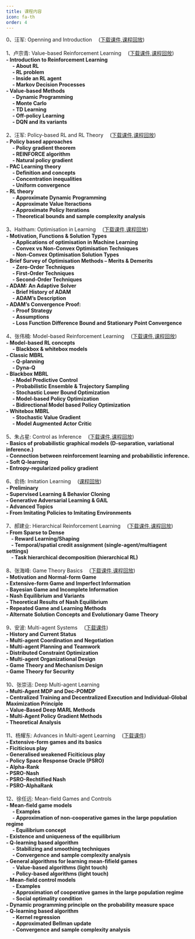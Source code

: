 ```yaml
--- 
title: 课程内容 
icon: fa-th 
order: 4 
---
```

<p style="text-align:justify; text-justify:inter-ideograph;color: black">

0、汪军: Openning and Introduction &emsp;(<a href="https://rlchina.org/lectures/lecture0.pdf" target="_blank">下载课件</a>,<a href="https://www.bilibili.com/video/BV125411a7Ep" target="_blank">课程回放</a>)<br />
<br />
1、卢宗青: Value-based Reinforcement Learning &emsp;(<a href="https://rlchina.org/lectures/lecture1.pdf" target="_blank">下载课件</a>,<a href="https://www.bilibili.com/video/BV1Hz4y1Q7UQ" target="_blank">课程回放</a>)<br />
<b>- Introduction to Reinforcement Learning </b><br />
<b>    &emsp; - About RL </b><br />
<b>    &emsp; - RL problem </b><br />
<b>    &emsp; - Inside an RL agent </b><br />
<b>    &emsp; - Markov Decision Processes </b><br />
<b>- Value-based Methods </b><br />
<b>    &emsp; - Dynamic Programming </b><br />
<b>    &emsp; - Monte Carlo </b><br />
<b>    &emsp; - TD Learning </b><br />
<b>    &emsp; - Off-policy Learning </b><br />
<b>    &emsp; - DQN and its variants </b><br />
<br />
2、汪军: Policy-based RL and RL Theory &emsp;(<a href="https://rlchina.org/lectures/lecture2.pdf" target="_blank">下载课件</a>,<a href="https://www.bilibili.com/video/BV1Yi4y1u7Cz" target="_blank">课程回放</a>)<br />
<b>- Policy based approaches </b><br />
<b>    &emsp; - Policy gradient theorem </b><br />
<b>    &emsp; - REINFORCE algorithm </b><br />
<b>    &emsp; - Natural policy gradient </b><br />
<b>- PAC Learning theory </b><br />
<b>    &emsp; - Definition and concepts </b><br />
<b>    &emsp; - Concentration inequalities </b><br />
<b>    &emsp; - Uniform convergence </b><br />
<b>- RL theory </b><br />
<b>    &emsp; - Approximate Dynamic Programming </b><br />
<b>    &emsp; - Approximate Value Iteractions </b><br />
<b>    &emsp; - Approximate Policy Iterations </b><br />
<b>    &emsp; - Theoretical bounds and sample complexity analysis </b><br />
<br />
3、Haitham: Optimisation in Learning &emsp;(<a href="https://rlchina.org/lectures/lecture3.pdf" target="_blank">下载课件</a>,<a href="https://www.bilibili.com/video/BV1h54y1v7k6" target="_blank">课程回放</a>)<br />
<b>- Motivation, Functions & Solution Types </b><br />
<b>    &emsp; - Applications of optimisation in Machine Learning </b><br />
<b>    &emsp; - Convex vs Non-Convex Optimisation Techniques </b><br />
<b>    &emsp; - Non-Convex Optimisation Solution Types </b><br />
<b>- Brief Survey of Optimisation Methods – Merits & Demerits </b><br />
<b>    &emsp; - Zero-Order Techniques </b><br />
<b>    &emsp; - First-Order Techniques </b><br />
<b>    &emsp; - Second-Order Techniques </b><br />
<b>- ADAM: An Adaptive Solver </b><br />
<b>    &emsp; - Brief History of ADAM </b><br />
<b>    &emsp; - ADAM’s Description </b><br />
<b>- ADAM’s Convergence Proof: </b><br />
<b>    &emsp; - Proof Strategy </b><br />
<b>    &emsp; - Assumptions </b><br />
<b>    &emsp; - Loss Function Difference Bound and Stationary Point Convergence </b><br />
<br />
4、张伟楠: Model-based Reinforcement Learning &emsp;(<a href="https://rlchina.org/lectures/lecture4.pdf" target="_blank">下载课件</a>,<a href="https://www.bilibili.com/video/BV1ph411Z774" target="_blank">课程回放</a>)<br />
<b>- Model-based RL concepts </b><br />
<b>    &emsp; - Blackbox & whitebox models </b><br />
<b>- Classic MBRL </b><br />
<b>    &emsp; - Q-planning </b><br />
<b>    &emsp; - Dyna-Q </b><br />
<b>- Blackbox MBRL </b><br />
<b>    &emsp; - Model Predictive Control </b><br />
<b>    &emsp; - Probabilistic Ensemble & Trajectory Sampling </b><br />
<b>    &emsp; - Stochastic Lower Bound Optimization </b><br />
<b>    &emsp; - Model-based Policy Optimization </b><br />
<b>    &emsp; - Bidirectional Model based Policy Optimization </b><br />
<b>- Whitebox MBRL </b><br />
<b>    &emsp; - Stochastic Value Gradient </b><br />
<b>    &emsp; - Model Augmented Actor Critic </b><br />
<br />
5、朱占星: Control as Inference  &emsp;(<a href="https://rlchina.org/lectures/lecture5.pdf" target="_blank">下载课件</a>,<a href="https://www.bilibili.com/video/BV1WD4y1U7u4" target="_blank">课程回放</a>)<br />
<b>- Basics of probabilistic graphical models (D-separation, variational inference.) </b><br />
<b>- Connection between reinforcement learning and probabilistic inference.  </b><br />
<b>- Soft Q-learning  </b><br />
<b>- Entropy-regularized policy gradient </b><br />
<br />
6、俞扬: Imitation Learning  &emsp;(<a href="https://www.bilibili.com/video/BV1EV411z7CZ" target="_blank">课程回放</a>)<br />
<b>- Preliminary </b><br />
<b>- Supervised Learning & Behavior Cloning </b><br />
<b>- Generative Adversarial Learning & GAIL </b><br />
<b>- Advanced Topics </b><br />
<b>- From Imitating Policies to Imitating Environments </b><br />
<br />
7、郝建业: Hierarchical Reinforcement Learning &emsp;(<a href="https://rlchina.org/lectures/lecture7.pdf" target="_blank">下载课件</a>,<a href="https://www.bilibili.com/video/BV1sD4y1U7Qt" target="_blank">课程回放</a>)<br />
<b>- From Sparse to Dense </b><br />
<b>    &emsp;- Reward Learning/Shaping </b><br />
<b>    &emsp;- Temporal/spatial credit assignment (single-agent/multiagent settings) </b><br />
<b>    &emsp;- Task hierarchical decomposition (hierarchical RL) </b><br />
<br />
8、张海峰: Game Theory Basics  &emsp;(<a href="https://rlchina.org/lectures/lecture8.pdf" target="_blank">下载课件</a>,<a href="https://www.bilibili.com/video/BV1ED4y1U7eK" target="_blank">课程回放</a>)<br />
<b>- Motivation and Normal-form Game </b><br />
<b>- Extensive-form Game and Imperfect Information </b><br />
<b>- Bayesian Game and Incomplete Information </b><br />
<b>- Nash Equilibrium and Variants </b><br />
<b>- Theoretical Results of Nash Equilibrium </b><br />
<b>- Repeated Game and Learning Methods </b><br />
<b>- Alternate Solution Concepts and Evolutionary Game Theory </b><br />
<br />
9、安波: Multi-agent Systems &emsp;(<a href="https://rlchina.org/lectures/lecture9.pdf" target="_blank">下载课件</a>) <br />
<b>- History and Current Status </b><br />
<b>- Multi-agent Coordination and Negotiation </b><br />
<b>- Multi-agent Planning and Teamwork </b><br />
<b>- Distributed Constraint Optimization </b><br />
<b>- Multi-agent Organizational Design </b><br />
<b>- Game Theory and Mechanism Design </b><br />
<b>- Game Theory for Security </b><br />
<br />
10、张崇洁: Deep Multi-agent Learning <br />
<b>- Multi-Agent MDP and Dec-POMDP </b><br />
<b>- Centralized Training and Decentralized Execution and Individual-Global Maximization Principle </b><br />
<b>- Value-Based Deep MARL Methods </b><br />
<b>- Multi-Agent Policy Gradient Methods </b><br />
<b>- Theoretical Analysis  </b><br />
<br />
11、杨耀东: Advances in Multi-agent Learning  &emsp;(<a href="https://rlchina.org/lectures/lecture11.pdf" target="_blank">下载课件</a>)<br />
<b>- Extensive-form games and its basics </b><br />
<b>- Ficiticious play </b><br />
<b>- Generalised weakened Ficiticious play </b><br />
<b>- Policy Space Response Oracle (PSRO) </b><br />
<b>- Alpha-Rank </b><br />
<b>- PSRO-Nash </b><br />
<b>- PSRO-Rechtified Nash </b><br />
<b>- PSRO-AlphaRank </b><br />
<br />
12、徐任远: Mean-field Games and Controls <br />
<b>- Mean-field game models  </b><br />
<b>    &emsp; - Examples  </b><br />
<b>    &emsp; - Approximation of non-cooperative games in the large population regime  </b><br />
<b>    &emsp; - Equilibrium concept  </b><br />
<b>- Existence and uniqueness of the equilibrium  </b><br />
<b>- Q-learning based algorithm  </b><br />
<b>    &emsp; - Stabilizing and smoothing techniques  </b><br />
<b>    &emsp; - Convergence and sample complexity analysis  </b><br />
<b>- General algorithms for learning mean-fifield games  </b><br />
<b>    &emsp; - Value-based algorithms (light touch)  </b><br />
<b>    &emsp; - Policy-based algorithms (light touch) </b><br />
<b>- Mean-field control models   </b><br />
<b>    &emsp; - Examples  </b><br />
<b>    &emsp; - Approximation of cooperative games in the large population regime  </b><br />
<b>    &emsp; - Social optimality condition  </b><br />
<b>- Dynamic programming principle on the probability measure space  </b><br />
<b>- Q-learning based algorithm  </b><br />
<b>    &emsp; - Kernel regression  </b><br />
<b>    &emsp; - Approximated Bellman update  </b><br />
<b>    &emsp; - Convergence and sample complexity analysis </b><br />
</p>